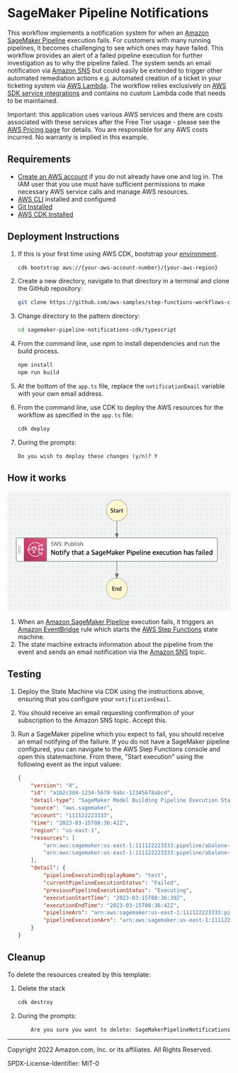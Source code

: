 # SageMaker Pipeline Notifications

This workflow implements a notification system for when an [Amazon SageMaker Pipeline](https://aws.amazon.com/sagemaker/pipelines/) execution fails. For customers with many running pipelines, it becomes challenging to see which ones may have failed. This workflow provides an alert of a failed pipeline execution for further investigation as to why the pipeline failed. The system sends an email notification via [Amazon SNS](https://aws.amazon.com/sns/) but could easily be extended to trigger other automated remediation actions e.g. automated creation of a ticket in your ticketing system via [AWS Lambda](https://aws.amazon.com/lambda/). The workflow relies exclusively on [AWS SDK service integrations](https://docs.aws.amazon.com/step-functions/latest/dg/supported-services-awssdk.html) and contains no custom Lambda code that needs to be maintained.

Important: this application uses various AWS services and there are costs associated with these services after the Free Tier usage - please see the [AWS Pricing page](https://aws.amazon.com/pricing/) for details. You are responsible for any AWS costs incurred. No warranty is implied in this example.

## Requirements

* [Create an AWS account](https://portal.aws.amazon.com/gp/aws/developer/registration/index.html) if you do not already have one and log in. The IAM user that you use must have sufficient permissions to make necessary AWS service calls and manage AWS resources.
* [AWS CLI](https://docs.aws.amazon.com/cli/latest/userguide/install-cliv2.html) installed and configured
* [Git Installed](https://git-scm.com/book/en/v2/Getting-Started-Installing-Git)
* [AWS CDK Installed](https://docs.aws.amazon.com/cdk/v2/guide/getting_started.html#getting_started_install)

## Deployment Instructions

1. If this is your first time using AWS CDK, bootstrap your [environment](https://docs.aws.amazon.com/cdk/v2/guide/getting_started.html#getting_started_bootstrap).

    ```bash
    cdk bootstrap aws://{your-aws-account-number}/{your-aws-region}
    ```

1. Create a new directory, navigate to that directory in a terminal and clone the GitHub repository:

    ```bash
    git clone https://github.com/aws-samples/step-functions-workflows-collection
    ```

1. Change directory to the pattern directory:

    ```bash
    cd sagemaker-pipeline-notifications-cdk/typescript
    ```

1. From the command line, use npm to install dependencies and run the build process.

    ```bash
    npm install
    npm run build
    ```

1. At the bottom of the `app.ts` file, replace the `notificationEmail` variable with your own email address.

1. From the command line, use CDK to deploy the AWS resources for the workflow as specified in the ```app.ts``` file:

    ```bash
    cdk deploy
    ```

1. During the prompts:

    ```text
    Do you wish to deploy these changes (y/n)? Y
    ```

## How it works

![image](./resources/statemachine.png)

1. When an [Amazon SageMaker Pipeline](https://aws.amazon.com/sagemaker/pipelines/) execution fails, it triggers an [Amazon EventBridge](https://aws.amazon.com/eventbridge/) rule which starts the [AWS Step Functions](https://aws.amazon.com/step-functions/) state machine.
1. The state machine extracts information about the pipeline from the event and sends an email notification via the [Amazon SNS](https://aws.amazon.com/sns/) topic.

## Testing

1. Deploy the State Machine via CDK using the instructions above, ensuring that you configure your `notificationEmail`.
1. You should receive an email requesting confirmation of your subscription to the Amazon SNS topic. Accept this.
1. Run a SageMaker pipeline which you expect to fail, you should receive an email notifying of the failure. If you do not have a SageMaker pipeline configured, you can navigate to the AWS Step Functions console and open this statemachine. From there, "Start execution" using the following event as the input valuee:

    ```json
    {
        "version": "0",
        "id": "a1b2c3d4-1234-5678-9abc-12345678abcd",
        "detail-type": "SageMaker Model Building Pipeline Execution Status Change",
        "source": "aws.sagemaker",
        "account": "111122223333",
        "time": "2023-03-15T08:36:42Z",
        "region": "us-east-1",
        "resources": [
            "arn:aws:sagemaker:us-east-1:111122223333:pipeline/abalone-pipeline",
            "arn:aws:sagemaker:us-east-1:111122223333:pipeline/abalone-pipeline/execution/a1b2c3d4e6f7"
        ],
        "detail": {
            "pipelineExecutionDisplayName": "test",
            "currentPipelineExecutionStatus": "Failed",
            "previousPipelineExecutionStatus": "Executing",
            "executionStartTime": "2023-03-15T08:36:39Z",
            "executionEndTime": "2023-03-15T08:36:42Z",
            "pipelineArn": "arn:aws:sagemaker:us-east-1:111122223333:pipeline/abalone-pipeline",
            "pipelineExecutionArn": "arn:aws:sagemaker:us-east-1:111122223333:pipeline/abalone-pipeline/execution/a1b2c3d4e6f7"
        }
    }
    ```

## Cleanup

To delete the resources created by this template:

1. Delete the stack

    ```bash
    cdk destroy
    ```

1. During the prompts:

    ```bash
        Are you sure you want to delete: SageMakerPipelineNotificationsTypescript (y/n)? Y
    ```

---

Copyright 2022 Amazon.com, Inc. or its affiliates. All Rights Reserved.

SPDX-License-Identifier: MIT-0
